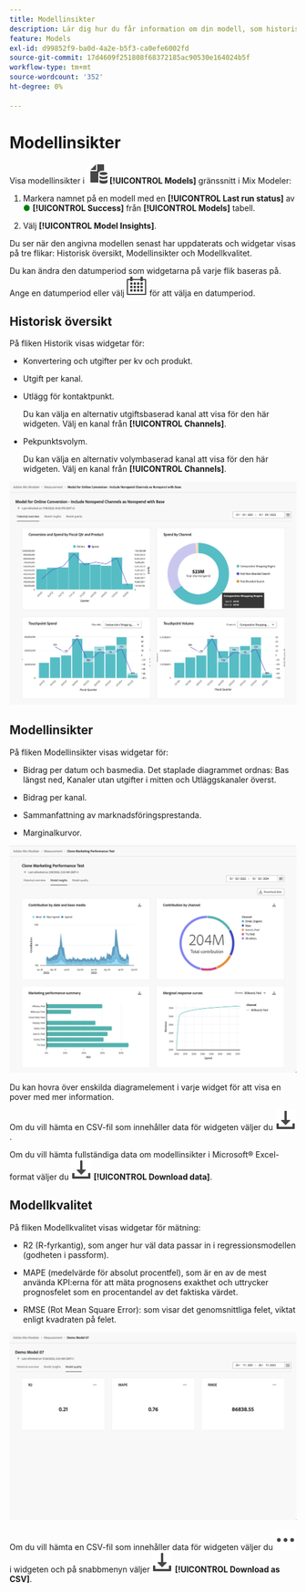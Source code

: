 ```yaml
---
title: Modellinsikter
description: Lär dig hur du får information om din modell, som historisk översikt, modellinsikter och modellkvalitet i Mix Modeler.
feature: Models
exl-id: d99852f9-ba0d-4a2e-b5f3-ca0efe6002fd
source-git-commit: 17d4609f251808f68372185ac90530e164024b5f
workflow-type: tm+mt
source-wordcount: '352'
ht-degree: 0%

---
```


# Modellinsikter

Visa modellinsikter i ![Models](../assets/icons/FileData.svg) **[!UICONTROL Models]** gränssnitt i Mix Modeler:

1. Markera namnet på en modell med en **[!UICONTROL Last run status]** av <span style="color:green">●</span> **[!UICONTROL Success]** från **[!UICONTROL Models]** tabell.

1. Välj **[!UICONTROL Model Insights]**.

Du ser när den angivna modellen senast har uppdaterats och widgetar visas på tre flikar: Historisk översikt, Modellinsikter och Modellkvalitet.

Du kan ändra den datumperiod som widgetarna på varje flik baseras på. Ange en datumperiod eller välj ![Kalender](../assets/icons/Calendar.svg) för att välja en datumperiod.


## Historisk översikt

På fliken Historik visas widgetar för:

* Konvertering och utgifter per kv och produkt.

* Utgift per kanal.

* Utlägg för kontaktpunkt.

  Du kan välja en alternativ utgiftsbaserad kanal att visa för den här widgeten. Välj en kanal från **[!UICONTROL Channels]**.

* Pekpunktsvolym.

  Du kan välja en alternativ volymbaserad kanal att visa för den här widgeten. Välj en kanal från **[!UICONTROL Channels]**.

![Modell - historisk översikt](../assets/model-historical-overview.png)

## Modellinsikter

På fliken Modellinsikter visas widgetar för:

* Bidrag per datum och basmedia. Det staplade diagrammet ordnas: Bas längst ned, Kanaler utan utgifter i mitten och Utläggskanaler överst.

* Bidrag per kanal.

* Sammanfattning av marknadsföringsprestanda.

* Marginalkurvor.

![Modell - modellinsikter](../assets/model-model-insights.png)

Du kan hovra över enskilda diagramelement i varje widget för att visa en pover med mer information.

Om du vill hämta en CSV-fil som innehåller data för widgeten väljer du ![Ladda ned](../assets/icons/Download.svg).

Om du vill hämta fullständiga data om modellinsikter i Microsoft® Excel-format väljer du ![Ladda ned](../assets/icons/Download.svg) **[!UICONTROL Download data]**.




## Modellkvalitet

På fliken Modellkvalitet visas widgetar för mätning:

* R2 (R-fyrkantig), som anger hur väl data passar in i regressionsmodellen (godheten i passform).

* MAPE (medelvärde för absolut procentfel), som är en av de mest använda KPI:erna för att mäta prognosens exakthet och uttrycker prognosfelet som en procentandel av det faktiska värdet.

* RMSE (Rot Mean Square Error): som visar det genomsnittliga felet, viktat enligt kvadraten på felet.

![Modellkvalitet](../assets/model-quality.png)

Om du vill hämta en CSV-fil som innehåller data för widgeten väljer du ![Mer](../assets/icons/More.svg) i widgeten och på snabbmenyn väljer ![Ladda ned](../assets/icons/Download.svg) **[!UICONTROL Download as CSV]**.
